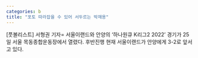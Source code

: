 ```yaml
---
categories: b
title: "포토 따라잡을 수 있어 서두르는 박재용"
---
```

[풋볼리스트] 서형권 기자= 서울이랜드와 안양의 ‘하나원큐 K리그2 2022’ 경기가 25일 서울 목동종합운동장에서 열렸다. 후반진행 현재 서울이랜드가 안양에게 3-2로 앞서고 있다.